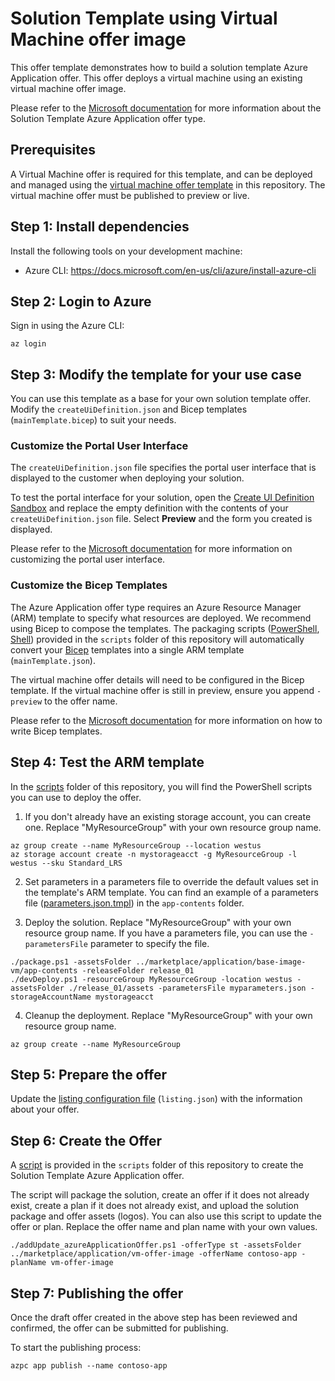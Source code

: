 # Solution Template using Virtual Machine offer image

This offer template demonstrates how to build a solution template Azure Application offer. This offer deploys a virtual machine using an existing virtual machine offer image.

Please refer to the [Microsoft documentation](https://learn.microsoft.com/en-us/azure/marketplace/plan-azure-app-solution-template) for more information about the Solution Template Azure Application offer type.

## Prerequisites

A Virtual Machine offer is required for this template, and can be deployed and managed using the [virtual machine offer template](../../virtual-machine/basic-windows-vm/README.md) in this repository. The virtual machine offer must be published to preview or live. 

## Step 1: Install dependencies

Install the following tools on your development machine:
- Azure CLI: https://docs.microsoft.com/en-us/cli/azure/install-azure-cli

## Step 2: Login to Azure

Sign in using the Azure CLI:
```
az login
```

## Step 3: Modify the template for your use case

You can use this template as a base for your own solution template offer. Modify the `createUiDefinition.json` and Bicep templates (`mainTemplate.bicep`) to suit your needs.

### Customize the Portal User Interface

The `createUiDefinition.json` file specifies the portal user interface that is displayed to the customer when deploying your solution.

To test the portal interface for your solution, open the [Create UI Definition Sandbox](https://portal.azure.com/?feature.customPortal=false&#blade/Microsoft_Azure_CreateUIDef/SandboxBlade) and replace the empty definition with the contents of your `createUiDefinition.json` file. Select **Preview** and the form you created is displayed.

Please refer to the [Microsoft documentation](https://docs.microsoft.com/en-us/azure/azure-resource-manager/managed-applications/create-uidefinition-elements) for more information on customizing the portal user interface.

### Customize the Bicep Templates

The Azure Application offer type requires an Azure Resource Manager (ARM) template to specify what resources are deployed. We recommend using Bicep to compose the templates. The packaging scripts ([PowerShell](../../../scripts/package.ps1), [Shell](../../../scripts/package.sh)) provided in the `scripts` folder of this repository will automatically convert your [Bicep](https://github.com/Azure/bicep) templates into a single ARM template (`mainTemplate.json`).

The virtual machine offer details will need to be configured in the Bicep template. If the virtual machine offer is still in preview, ensure you append `-preview` to the offer name.

Please refer to the [Microsoft documentation](https://docs.microsoft.com/en-us/azure/azure-resource-manager/bicep/overview?tabs=bicep) for more information on how to write Bicep templates.

## Step 4: Test the ARM template

In the [scripts](../../../scripts) folder of this repository, you will find the PowerShell scripts you can use to deploy the offer.

1. If you don't already have an existing storage account, you can create one. Replace "MyResourceGroup" with your own resource group name.
```
az group create --name MyResourceGroup --location westus
az storage account create -n mystorageacct -g MyResourceGroup -l westus --sku Standard_LRS
```

2. Set parameters in a parameters file to override the default values set in the template's ARM template. You can find an example of a parameters file ([parameters.json.tmpl](app-contents/parameters.json.tmpl)) in the `app-contents` folder.

3. Deploy the solution. Replace "MyResourceGroup" with your own resource group name. If you have a parameters file, you can use the `-parametersFile` parameter to specify the file.
```
./package.ps1 -assetsFolder ../marketplace/application/base-image-vm/app-contents -releaseFolder release_01
./devDeploy.ps1 -resourceGroup MyResourceGroup -location westus -assetsFolder ./release_01/assets -parametersFile myparameters.json -storageAccountName mystorageacct
```

4. Cleanup the deployment. Replace "MyResourceGroup" with your own resource group name.
```
az group create --name MyResourceGroup
```

## Step 5: Prepare the offer

Update the [listing configuration file](listing_config.json) (`listing.json`) with the information about your offer.

## Step 6: Create the Offer

A [script](../../../scripts/addUpdate_azureApplicationOffer.ps1) is provided in the `scripts` folder of this repository to create the Solution Template Azure Application offer.

The script will package the solution, create an offer if it does not already exist, create a plan if it does not already exist, and upload the solution package and offer assets (logos). You can also use this script to update the offer or plan. Replace the offer name and plan name with your own values.

```
./addUpdate_azureApplicationOffer.ps1 -offerType st -assetsFolder ../marketplace/application/vm-offer-image -offerName contoso-app -planName vm-offer-image
```

## Step 7: Publishing the offer
Once the draft offer created in the above step has been reviewed and confirmed, the offer can be submitted for publishing.

To start the publishing process:
```
azpc app publish --name contoso-app
```
